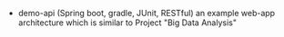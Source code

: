 * demo-api (Spring boot, gradle, JUnit, RESTful)
an example web-app architecture which is similar to Project "Big Data Analysis"
